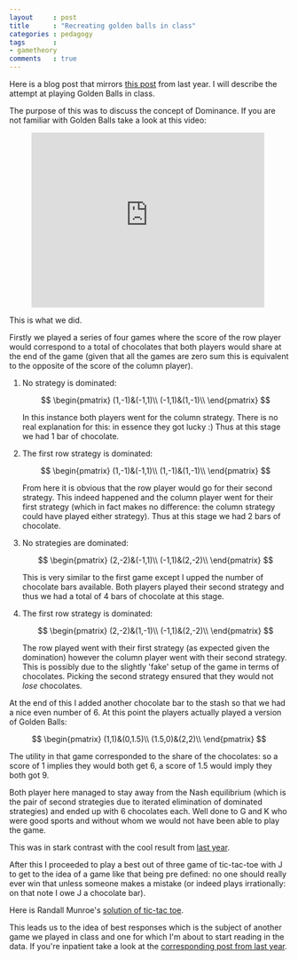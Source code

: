 ```yaml
---
layout     : post
title      : "Recreating golden balls in class"
categories : pedagogy
tags       :
- gametheory
comments   : true
---
```


Here is a blog post that mirrors [this post](http://drvinceknight.blogspot.co.uk/2014/02/an-attempt-at-golden-balls-in-class.html) from last year.
I will describe the attempt at playing Golden Balls in class.

The purpose of this was to discuss the concept of Dominance.
If you are not familiar with Golden Balls take a look at this video:

<div class="video">
    <figure>
    <iframe width="420" height="315" src="https://www.youtube.com/embed/p3Uos2fzIJ0" frameborder="0" allowfullscreen></iframe>
    </figure>
</div>

This is what we did.

Firstly we played a series of four games where the score of the row player would correspond to a total of chocolates that both players would share at the end of the game (given that all the games are zero sum this is equivalent to the opposite of the score of the column player).

1. No strategy is dominated:

    $$
    \begin{pmatrix}
    (1,-1)&(-1,1)\\
    (-1,1)&(1,-1)\\
    \end{pmatrix}
    $$

    In this instance both players went for the column strategy.
    There is no real explanation for this: in essence they got lucky :)
    Thus at this stage we had 1 bar of chocolate.

2. The first row strategy is dominated:

    $$
    \begin{pmatrix}
    (1,-1)&(-1,1)\\
    (1,-1)&(1,-1)\\
    \end{pmatrix}
    $$

    From here it is obvious that the row player would go for their second strategy.
    This indeed happened and the column player went for their first strategy (which in fact makes no difference: the column strategy could have played either strategy).
    Thus at this stage we had 2 bars of chocolate.

3. No strategies are dominated:

    $$
    \begin{pmatrix}
    (2,-2)&(-1,1)\\
    (-1,1)&(2,-2)\\
    \end{pmatrix}
    $$

    This is very similar to the first game except I upped the number of chocolate bars available.
    Both players played their second strategy and thus we had a total of 4 bars of chocolate at this stage.

4. The first row strategy is dominated:

    $$
    \begin{pmatrix}
    (2,-2)&(1,-1)\\
    (-1,1)&(2,-2)\\
    \end{pmatrix}
    $$

    The row played went with their first strategy (as expected given the domination) however the column player went with their second strategy.
    This is possibly due to the slightly 'fake' setup of the game in terms of chocolates.
    Picking the second strategy ensured that they would not _lose_ chocolates.

At the end of this I added another chocolate bar to the stash so that we had a nice even number of 6.
At this point the players actually played a version of Golden Balls:

$$
\begin{pmatrix}
(1,1)&(0,1.5)\\
(1.5,0)&(2,2)\\
\end{pmatrix}
$$

The utility in that game corresponded to the share of the chocolates: so a score of 1 implies they would both get 6, a score of 1.5 would imply they both got 9.

Both player here managed to stay away from the Nash equilibrium (which is the pair of second strategies due to iterated elimination of dominated strategies) and ended up with 6 chocolates each.
Well done to G and K who were good sports and without whom we would not have been able to play the game.

This was in stark contrast with the cool result from [last year](http://drvinceknight.blogspot.co.uk/2014/02/an-attempt-at-golden-balls-in-class.html).

After this I proceeded to play a best out of three game of tic-tac-toe with J to get to the idea of a game like that being pre defined: no one should really ever win that unless someone makes a mistake (or indeed plays irrationally: on that note I owe J a chocolate bar).

Here is Randall Munroe's [solution of tic-tac toe](http://xkcd.com/832/).

This leads us to the idea of best responses which is the subject of another game we played in class and one for which I'm about to start reading in the data.
If you're inpatient take a look at the [corresponding post from last year](http://drvinceknight.blogspot.co.uk/2014/02/best-responses-to-mixed-strategies-in.html).
